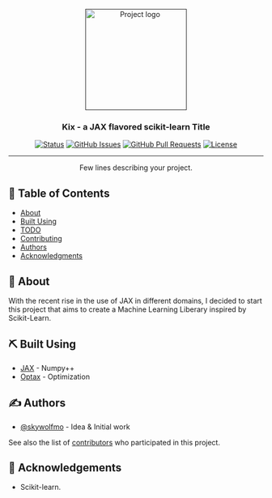<p align="center">
  <a href="" rel="noopener">
 <img width=200px height=200px src="https://i.imgur.com/6wj0hh6.jpg" alt="Project logo"></a>
</p>

<h3 align="center">Kix - a JAX flavored scikit-learn  Title</h3>

<div align="center">

  [![Status](https://img.shields.io/badge/status-active-success.svg)]() 
  [![GitHub Issues](https://img.shields.io/github/issues/skywolfmo/scikix-learn.svg)](https://github.com/kylelobo/The-Documentation-Compendium/issues)
  [![GitHub Pull Requests](https://img.shields.io/github/issues-pr/skywolfmo/scikix-learn.svg)](https://github.com/kylelobo/The-Documentation-Compendium/pulls)
  [![License](https://img.shields.io/badge/license-MIT-blue.svg)](/LICENSE)

</div>

---

<p align="center"> Few lines describing your project.
    <br> 
</p>

## 📝 Table of Contents
- [About](#about)
- [Built Using](#built_using)
- [TODO](../TODO.md)
- [Contributing](../CONTRIBUTING.md)
- [Authors](#authors)
- [Acknowledgments](#acknowledgement)

## 🧐 About <a name = "about"></a>
With the recent rise in the use of JAX in different domains, I decided to start this project that aims to create a Machine Learning Liberary inspired by Scikit-Learn.

## ⛏️ Built Using <a name = "built_using"></a>
- [JAX](https://www.mongodb.com/) - Numpy++
- [Optax](https://github.com/deepmind/optax) - Optimization

## ✍️ Authors <a name = "authors"></a>
- [@skywolfmo](https://github.com/skywolfmo) - Idea & Initial work

See also the list of [contributors](https://github.com/skywolfmo/scikix-learn/contributors) who participated in this project.

## 🎉 Acknowledgements <a name = "acknowledgement"></a>
- Scikit-learn.

